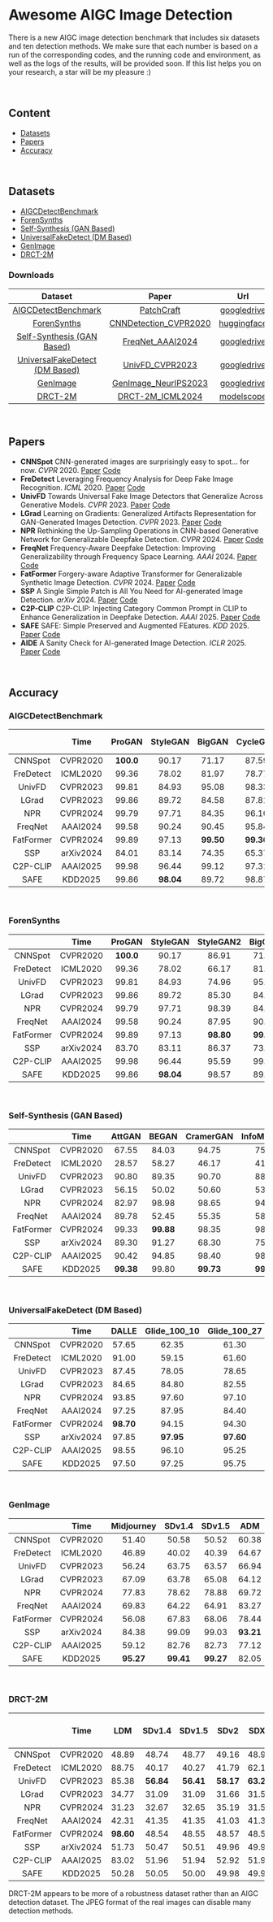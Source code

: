 # Awesome AIGC Image Detection
There is a new AIGC image detection benchmark that includes six datasets and ten detection methods. We make sure that each number is based on a run of the corresponding codes, and the running code and environment, as well as the logs of the results, will be provided soon. If this list helps you on your research, a star will be my pleasure :)

&nbsp;

## Content

- [Datasets](#datasets)
- [Papers](#Papers)
- [Accuracy](#Accuracy)

&nbsp;

## Datasets

- [AIGCDetectBenchmark](https://github.com/Ekko-zn/AIGCDetectBenchmark)
- [ForenSynths](https://github.com/peterwang512/CNNDetection)
- [Self-Synthesis (GAN Based)](https://github.com/chuangchuangtan/FreqNet-DeepfakeDetection)
- [UniversalFakeDetect (DM Based)](https://github.com/Yuheng-Li/UniversalFakeDetect)
- [GenImage](https://github.com/GenImage-Dataset/GenImage)
- [DRCT-2M](https://github.com/beibuwandeluori/DRCT)

### Downloads
  |                           Dataset                            |                            Paper                             |                             Url                              |
  | :----------------------------------------------------------: | :----------------------------------------------------------: | :----------------------------------------------------------: |
  | [AIGCDetectBenchmark](https://github.com/Ekko-zn/AIGCDetectBenchmark) |        [PatchCraft](https://arxiv.org/abs/2311.12397)        | [googledrive](https://drive.google.com/drive/folders/1p4ewuAo7d5LbNJ4cKyh10Xl9Fg2yoFOw) |
  | [ForenSynths](https://github.com/peterwang512/CNNDetection)  |  [CNNDetection_CVPR2020](https://arxiv.org/abs/2311.12397)   | [huggingface](https://huggingface.co/datasets/sywang/CNNDetection/resolve/main/CNN_synth_testset.zip) |
  | [Self-Synthesis (GAN Based)](https://github.com/chuangchuangtan/FreqNet-DeepfakeDetection) |     [FreqNet_AAAI2024](https://arxiv.org/abs/2403.07240)     | [googledrive](https://drive.google.com/drive/folders/11E0Knf9J1qlv2UuTnJSOFUjIIi90czSj?usp=sharing) |
  | [UniversalFakeDetect (DM Based)](https://github.com/Yuheng-Li/UniversalFakeDetect) |     [UnivFD_CVPR2023](https://arxiv.org/abs/2302.10174)      | [googledrive](https://drive.google.com/drive/folders/1nkCXClC7kFM01_fqmLrVNtnOYEFPtWO-?usp=sharing) |
  |   [GenImage](https://github.com/GenImage-Dataset/GenImage)   |   [GenImage_NeurIPS2023](https://arxiv.org/abs/2306.08571)   | [googledrive](https://drive.google.com/drive/folders/1jGt10bwTbhEZuGXLyvrCuxOI0cBqQ1FS) |
  |      [DRCT-2M](https://github.com/beibuwandeluori/DRCT)      | [DRCT-2M_ICML2024](https://icml.cc/virtual/2024/poster/33086) | [modelscope](https://modelscope.cn/datasets/BokingChen/DRCT-2M/files) |

&nbsp;

## Papers

* **CNNSpot**  CNN-generated images are surprisingly easy to spot... for now. *CVPR* 2020. [Paper](https://arxiv.org/abs/1912.11035) [Code](https://github.com/peterwang512/CNNDetection)
* **FreDetect**  Leveraging Frequency Analysis for Deep Fake Image Recognition. *ICML* 2020. [Paper](https://arxiv.org/abs/2003.08685) [Code](https://github.com/Ekko-zn/AIGCDetectBenchmark)
* **UnivFD**  Towards Universal Fake Image Detectors that Generalize Across Generative Models. *CVPR* 2023. [Paper](https://arxiv.org/abs/2302.10174) [Code](https://github.com/WisconsinAIVision/UniversalFakeDetect)
* **LGrad**  Learning on Gradients: Generalized Artifacts Representation for GAN-Generated Images Detection. *CVPR* 2023. [Paper](https://openaccess.thecvf.com/content/CVPR2023/papers/Tan_Learning_on_Gradients_Generalized_Artifacts_Representation_for_GAN-Generated_Images_Detection_CVPR_2023_paper.pdf) [Code](https://github.com/chuangchuangtan/LGrad)
* **NPR**  Rethinking the Up-Sampling Operations in CNN-based Generative Network for Generalizable Deepfake Detection. *CVPR* 2024. [Paper](https://arxiv.org/abs/2312.10461) [Code](https://github.com/chuangchuangtan/NPR-DeepfakeDetection)
* **FreqNet**  Frequency-Aware Deepfake Detection: Improving Generalizability through Frequency Space Learning. *AAAI* 2024. [Paper](https://arxiv.org/abs/2403.07240) [Code](https://github.com/chuangchuangtan/FreqNet-DeepfakeDetection)
* **FatFormer**  Forgery-aware Adaptive Transformer for Generalizable Synthetic Image Detection. *CVPR* 2024. [Paper](https://arxiv.org/abs/2312.16649) [Code](https://github.com/Michel-liu/FatFormer)
* **SSP**  A Single Simple Patch is All You Need for AI-generated Image Detection. *arXiv* 2024. [Paper](https://arxiv.org/abs/2402.01123) [Code](https://github.com/bcmi/SSP-AI-Generated-Image-Detection)
* **C2P-CLIP**  C2P-CLIP: Injecting Category Common Prompt in CLIP to Enhance Generalization in Deepfake Detection. *AAAI* 2025. [Paper](https://arxiv.org/abs/2408.09647) [Code](https://github.com/chuangchuangtan/C2P-CLIP-DeepfakeDetection)
* **SAFE**  SAFE: Simple Preserved and Augmented FEatures. *KDD* 2025. [Paper](https://arxiv.org/abs/2408.06741) [Code](https://github.com/Ouxiang-Li/SAFE)
* **AIDE**  A Sanity Check for AI-generated Image Detection. *ICLR* 2025. [Paper](https://arxiv.org/abs/2406.19435) [Code](https://github.com/shilinyan99/AIDE)

&nbsp;

## Accuracy

### AIGCDetectBenchmark

|           |   Time    |  ProGAN   | StyleGAN  |  BigGAN   | CycleGAN  |  StarGAN  |  GauGAN   | StyleGAN2 |   WFIR    |    ADM    |   Glide   | Midjourney |  SD v1.4  |  SD v1.5  |   VQDM    |  Wukong   |  DALLE2   |   Mean    |
| :-------: | :-------: | :-------: | :-------: | :-------: | :-------: | :-------: | :-------: | :-------: | :-------: | :-------: | :-------: | :--------: | :-------: | :-------: | :-------: | :-------: | :-------: | :-------: |
|  CNNSpot  | CVPR2020  | **100.0** |   90.17   |   71.17   |   87.59   |   94.60   |   81.44   |   86.91   | **95.10** |   60.38   |   58.03   |   51.40    |   50.58   |   50.52   |   56.45   |   51.03   |   51.25   |   71.04   |
| FreDetect | ICML2020  |   99.36   |   78.02   |   81.97   |   78.77   |   94.62   |   80.57   |   66.17   |   46.45   |   64.67   |   55.43   |   46.89    |   40.02   |   40.39   |   78.95   |   41.54   |   34.65   |   64.28   |
|  UnivFD   | CVPR2023  |   99.81   |   84.93   |   95.08   |   98.33   |   95.75   | **99.47** |   74.96   |   87.20   |   66.94   |   62.53   |   56.24    |   63.75   |   63.57   |   85.42   |   71.06   |   50.75   |   78.49   |
|   LGrad   | CVPR2023  |   99.86   |   89.72   |   84.58   |   87.81   |   99.30   |   82.26   |   85.30   |   52.95   |   64.12   |   70.30   |   67.09    |   63.78   |   65.08   |   72.62   |   60.14   |   68.55   |   75.84   |
|    NPR    | CVPR2024  |   99.79   |   97.71   |   84.35   |   96.10   |   99.35   |   82.50   |   98.39   |   65.75   |   69.72   |   78.35   |   77.83    |   78.62   |   78.88   |   78.13   |   76.10   |   64.90   |   82.90   |
|  FreqNet  | AAAI2024  |   99.58   |   90.24   |   90.45   |   95.84   |   85.69   |   93.41   |   87.95   |   49.20   |   83.27   |   81.66   |   69.83    |   64.22   |   64.91   |   81.65   |   57.72   |   55.30   |   78.18   |
| FatFormer | CVPR2024  |   99.89   |   97.13   | **99.50** | **99.36** |   99.75   |   99.43   | **98.80** |   88.16   |   78.44   |   88.03   |   56.08    |   67.83   |   68.06   |   86.87   |   73.06   |   69.67   |   85.63   |
|    SSP    | arXiv2024 |   84.01   |   83.14   |   74.35   |   65.37   |   89.59   |   58.82   |   86.23   |   70.30   | **93.15** | **98.77** |   84.21    |   99.17   |   99.08   |   96.09   | **98.55** | **96.30** |   88.97   |
| C2P-CLIP  | AAAI2025 |   99.98   |   96.44   |   99.12   |   97.31   |   99.60   |   99.17   |   95.59   |   94.80   |   77.12   |   88.48   |   59.12    |   82.76   |   82.73   |   87.16   |   80.12   |   65.10   |   87.79   |
|   SAFE    | KDD2025 |   99.86   | **98.04** |   89.72   |   98.87   | **99.90** |   91.52   |   98.57   |   51.95   |   82.05   |   96.29   | **95.27**  | **99.41** | **99.27** | **96.29** |   98.21   |   95.30   | **93.16** |

&nbsp;

### ForenSynths

|           |   Time    |  ProGAN   | StyleGAN  | StyleGAN2 |  BigGAN   | CycleGAN  |  StarGAN  |  GauGAN   | Deepfake  |   SITD    |    SAN    |    CRN    |   IMLE    |   WFIR    |   Mean    |
| :-------: | :-------: | :-------: | :-------: | :-------: | :-------: | :-------: | :-------: | :-------: | :-------: | :-------: | :-------: | :-------: | :-------: | :-------: | :-------: |
|  CNNSpot  | CVPR2020  | **100.0** |   90.17   |   86.91   |   71.17   |   87.59   |   94.60   |   81.44   |   50.71   | **98.06** |   50.00   |   86.34   |   86.34   | **95.10** |   77.76   |
| FreDetect | ICML2020  |   99.36   |   78.02   |   66.17   |   81.97   |   78.77   |   94.62   |   80.57   |   63.29   |   33.33   |   50.00   |   60.04   |   60.13   |   46.45   |   68.67   |
|  UnivFD   | CVPR2023  |   99.81   |   84.93   |   74.96   |   95.08   |   98.33   |   95.75   | **99.47** |   68.57   |   62.22   |   56.62   |   56.59   |   69.11   |   87.20   |   80.66   |
|   LGrad   | CVPR2023  |   99.86   |   89.72   |   85.30   |   84.58   |   87.81   |   99.30   |   82.26   |   51.17   |   48.06   |   41.55   |   51.51   |   51.54   |   52.95   |   75.05   |
|    NPR    | CVPR2024  |   99.79   |   97.71   |   98.39   |   84.35   |   96.10   |   99.35   |   82.50   |   80.22   |   62.50   |   69.18   |   50.00   |   50.00   |   65.75   |   79.68   |
|  FreqNet  | AAAI2024  |   99.58   |   90.24   |   87.95   |   90.45   |   95.84   |   85.69   |   93.41   |   88.92   |   65.56   |   71.92   |   59.03   |   59.05   |   49.20   |   79.76   |
| FatFormer | CVPR2024  |   99.89   |   97.13   | **98.80** | **99.50** | **99.36** |   99.75   |   99.43   |   93.27   |   81.39   |   68.04   |   69.46   |   69.46   |   88.11   |   89.51   |
|    SSP    | arXiv2024 |   83.70   |   83.11   |   86.37   |   73.12   |   65.40   |   90.22   |   59.32   |   67.51   |   77.50   |   78.77   |   52.19   |   51.69   |   69.10   |   70.36   |
| C2P-CLIP  | AAAI2025 |   99.98   |   96.44   |   95.59   |   99.12   |   97.31   |   99.60   |   99.17   | **93.77** |   95.56   |   64.38   | **93.29** | **93.29** |   94.80   | **94.02** |
|   SAFE    | KDD2025 |   99.86   | **98.04** |   98.57   |   89.72   |   98.87   | **99.90** |   91.52   |   93.10   |   85.56   | **95.91** |   50.10   |   50.10   |   51.95   |   84.86   |

&nbsp;

### Self-Synthesis (GAN Based)

|           |   Time    |  AttGAN   |   BEGAN   | CramerGAN | InfoMaxGAN |  MMDGAN   |  RelGAN   |   S3GAN   |   SNGAN   |   STGAN   |   Mean    |
| :-------: | :-------: | :-------: | :-------: | :-------: | :--------: | :-------: | :-------: | :-------: | :-------: | :-------: | :-------: |
|  CNNSpot  | CVPR2020  |   67.55   |   84.03   |   94.75   |   75.35    |   94.05   |   91.10   |   71.33   |   76.50   |   82.42   |   81.90   |
| FreDetect | ICML2020  |   28.57   |   58.27   |   46.17   |   41.40    |   48.27   |   66.62   |   91.05   |   57.25   |   50.00   |   54.18   |
|  UnivFD   | CVPR2023  |   90.80   |   89.35   |   90.70   |   88.48    |   90.62   |   93.38   |   94.12   |   88.65   |   82.75   |   89.87   |
|   LGrad   | CVPR2023  |   56.15   |   50.02   |   50.60   |   53.20    |   50.95   |   78.38   |   82.33   |   52.12   |   50.25   |   58.22   |
|    NPR    | CVPR2024  |   82.97   |   98.98   |   98.65   |   94.45    |   98.55   |   99.62   |   79.00   |   88.83   |   97.97   |   93.23   |
|  FreqNet  | AAAI2024  |   89.78   |   52.45   |   55.35   |   58.63    |   58.50   | **99.98** |   88.35   |   58.67   |   64.70   |   69.60   |
| FatFormer | CVPR2024  |   99.33   | **99.88** |   98.35   |   98.35    |   98.35   |   99.45   | **99.00** |   98.28   |   98.78   |   98.86   |
|    SSP    | arXiv2024 |   89.30   |   91.27   |   68.30   |   75.45    |   72.20   |   76.90   |   46.25   |   65.88   |   74.38   |   73.32   |
| C2P-CLIP  | AAAI2025 |   90.42   |   94.85   |   98.40   |   98.40    |   98.40   |   91.97   |   98.98   |   98.38   |   97.58   |   96.38   |
|   SAFE    | KDD2025 | **99.38** |   99.80   | **99.73** | **99.55**  | **99.73** |   99.55   |   94.48   | **98.80** | **99.90** | **98.99** |

&nbsp;

### UniversalFakeDetect (DM Based)

|           |   Time    |   DALLE   | Glide_100_10 | Glide_100_27 | Glide_50_27 |    ADM    |  LDM_100  |  LDM_200  | LDM_200_cfg |   Mean    |
| :-------: | :-------: | :-------: | :----------: | :----------: | :---------: | :-------: | :-------: | :-------: | :---------: | :-------: |
|  CNNSpot  | CVPR2020  |   57.65   |    62.35     |    61.30     |    64.50    |   62.45   |   54.85   |   54.75   |    55.95    |   59.23   |
| FreDetect | ICML2020  |   91.00   |    59.15     |    61.60     |    62.80    |   60.40   |   88.75   |   88.45   |    86.15    |   74.79   |
|  UnivFD   | CVPR2023  |   87.45   |    78.05     |    78.65     |    79.20    |   70.00   |   95.15   |   94.55   |    74.15    |   82.15   |
|   LGrad   | CVPR2023  |   84.65   |    84.80     |    82.55     |    85.10    |   69.30   |   85.00   |   84.10   |    86.00    |   82.69   |
|    NPR    | CVPR2024  |   93.85   |    97.60     |    97.10     |    97.55    |   75.15   |   98.65   |   98.45   |    98.30    |   94.58   |
|  FreqNet  | AAAI2024  |   97.25   |    87.95     |    84.40     |    86.55    |   67.25   |   97.75   |   97.40   |    97.20    |   89.47   |
| FatFormer | CVPR2024  | **98.70** |    94.15     |    94.30     |    94.60    |   76.01   |   98.60   |   98.55   |    94.85    |   93.72   |
|    SSP    | arXiv2024 |   97.85   |  **97.95**   |  **97.60**   |  **98.45**  | **89.05** |   98.15   |   97.95   |    98.45    | **96.93** |
| C2P-CLIP  | AAAI2025 |   98.55   |    96.10     |    95.25     |    95.25    |   69.10   | **99.30** | **99.25** |    97.25    |   93.76   |
|   SAFE    | KDD2025 |   97.50   |    97.25     |    95.75     |    96.60    |   82.36   |   98.80   |   98.80   |  **98.65**  |   95.71   |

&nbsp;

### GenImage

|           |   Time    | Midjourney |  SDv1.4   |  SDv1.5   |    ADM    |   Glide   |  Wukong   |   VQDM    |  BigGAN   |   Mean    |
| :-------: | :-------: | :--------: | :-------: | :-------: | :-------: | :-------: | :-------: | :-------: | :-------: | :-------: |
|  CNNSpot  | CVPR2020  |   51.40    |   50.58   |   50.52   |   60.38   |   58.03   |   51.03   |   56.45   |   72.92   |   56.41   |
| FreDetect | ICML2020  |   46.89    |   40.02   |   40.39   |   64.67   |   55.43   |   41.54   |   78.95   |   40.23   |   51.02   |
|  UnivFD   | CVPR2023  |   56.24    |   63.75   |   63.57   |   66.94   |   62.53   |   71.06   |   85.42   |   90.18   |   69.96   |
|   LGrad   | CVPR2023  |   67.09    |   63.78   |   65.08   |   64.12   |   70.30   |   60.14   |   72.62   |   52.91   |   64.50   |
|    NPR    | CVPR2024  |   77.83    |   78.62   |   78.88   |   69.72   |   78.35   |   76.10   |   78.13   |   80.08   |   77.21   |
|  FreqNet  | AAAI2024  |   69.83    |   64.22   |   64.91   |   83.27   |   81.66   |   57.72   |   81.65   |   90.57   |   74.23   |
| FatFormer | CVPR2024  |   56.08    |   67.83   |   68.06   |   78.44   |   88.03   |   73.06   |   86.87   |   96.80   |   76.90   |
|   SSP     | arXiv2024 |   84.38    |   99.09   |   99.03   | **93.21** | **98.78** | **98.45** |   95.74   |   78.06   |   93.57   |
| C2P-CLIP  | AAAI2025 |   59.12    |   82.76   |   82.73   |   77.12   |   88.48   |   80.12   |   87.16   | **97.94** |   81.93   |
|   SAFE    | KDD2025 | **95.27**  | **99.41** | **99.27** |   82.05   |   96.29   |   98.21   | **96.29** |   97.84   | **95.58** |

&nbsp;

### DRCT-2M

|           |   Time    |    LDM    |  SDv1.4   |  SDv1.5   |   SDv2    |   SDXL    | SDXL-Refiner | SD-Turbo  | SDXL-Turbo | LCM-SDv1.5 | LCM-SDXL  | SDv1-Ctrl | SDv2-Ctrl | SDXL-Ctrl |  SDv1-DR  |  SDv2-DR  |  SDXL-DR  |   Mean    |
| :-------: | :-------: | :-------: | :-------: | :-------: | :-------: | :-------: | :----------: | :-------: | :--------: | :--------: | :-------: | :-------: | :-------: | :-------: | :-------: | :-------: | :-------: | :-------: |
|  CNNSpot  | CVPR2020  |   48.89   |   48.74   |   48.77   |   49.16   |   48.90   |    48.80     |   48.74   |   48.73    |   48.74    |   49.10   |   48.75   |   48.74   |   48.73   |   51.15   |   49.16   |   48.88   |   49.07   |
| FreDetect | ICML2020  |   88.75   |   40.17   |   40.27   |   41.79   |   62.16   |    62.16     | **61.03** | **69.46**  |   46.20    |   57.18   |   33.43   |   29.76   |   34.62   |   42.64   |   41.79   |   43.51   |   44.77   |
|  UnivFD   | CVPR2023  |   85.38   | **56.84** | **56.41** | **58.17** | **63.24** |    55.04     |   56.46   |   52.98    | **54.49**  |   65.86   | **75.85** | **65.42** |   61.80   |   64.60   |   56.15   |   53.90   | **61.80** |
|   LGrad   | CVPR2023  |   34.77   |   31.09   |   31.09   |   31.66   |   31.57   |    31.08     |   31.18   |   31.06    |   31.22    |   31.28   |   31.23   |   31.11   |   31.77   |   55.07   |   52.06   |   31.28   |   37.93   |
|    NPR    | CVPR2024  |   31.23   |   32.67   |   32.65   |   35.19   |   31.53   |    32.10     |   32.17   |   32.92    |   33.55    |   30.86   |   30.63   |   30.69   |   35.40   |   71.07   |   70.55   |   68.63   |   39.49   |
|  FreqNet  | AAAI2024  |   42.31   |   41.35   |   41.35   |   41.03   |   41.38   |    41.46     |   41.35   |   41.35    |   41.36    |   41.37   |   41.35   |   41.37   |   41.38   |   57.31   |   51.03   |   56.41   |   43.97   |
| FatFormer | CVPR2024  | **98.60** |   48.54   |   48.55   |   48.57   |   48.55   |    48.61     |   48.59   |   48.54    |   48.63    |   50.09   |   61.09   |   50.11   |   54.17   |   49.91   |   59.56   |   64.45   |   51.95   |
|    SSP    | arXiv2024 |   51.73   |   50.47   |   50.51   |   49.96   |   49.93   |    49.93     |   49.85   |   49.91    |   50.67    |   49.79   |   50.09   |   50.16   |   50.67   | **98.64** |   84.92   |   82.43   |   57.47   |
| C2P-CLIP  | AAAI2025 |   83.02   |   51.96   |   51.94   |   52.92   |   51.94   |  **64.60**   |   51.72   |   50.62    |   52.03    | **66.05** |   56.86   |   54.69   | **77.77** |   67.24   |   57.14   |   56.72   |   59.20   |
|   SAFE    | KDD2025 |   50.28   |   50.05   |   50.00   |   49.98   |   49.92   |    50.14     |   49.96   |   49.95    |   50.13    |   49.95   |   49.94   |   50.00   |   54.74   |   98.18   | **98.47** | **97.26** |   59.31   |

DRCT-2M appears to be more of a robustness dataset rather than an AIGC detection dataset. The JPEG format of the real images can disable many detection methods.
